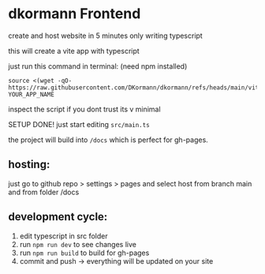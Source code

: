

# dkormann Frontend

create and host website in 5 minutes only writing typescript

this will create a vite app with typescript

just run this command in terminal: (need npm installed)

```
source <(wget -qO- https://raw.githubusercontent.com/DKormann/dkormann/refs/heads/main/viteapp.sh) YOUR_APP_NAME
```

inspect the script if you dont trust its v minimal


SETUP DONE! just start editing `src/main.ts`

the project will build into `/docs` which is perfect for gh-pages.

## hosting:
just go to github repo > settings > pages and select host from branch main and from folder /docs 


## development cycle:

1. edit typescript in src folder 
2. run `npm run dev` to see changes live
3. run `npm run build` to build for gh-pages
4. commit and push -> everything will be updated on your site
